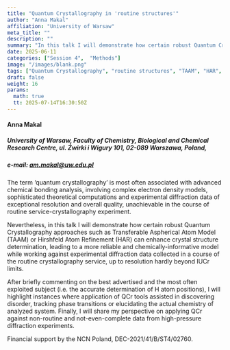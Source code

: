 ```yaml
---
title: "Quantum Crystallography in 'routine structures'"
author: "Anna Makal"
affiliation: "University of Warsaw"
meta_title: ""
description: ""
summary: "In this talk I will demonstrate how certain robust Quantum Crystallography approaches such as Transferable Aspherical Atom Model (TAAM) or Hirshfeld Atom Refinement (HAR) can enhance crystal structure determination, leading to a more reliable and chemically-informative model..."
date: 2025-06-11  
categories: ["Session 4",  "Methods"]
image: "/images/blank.png"
tags: ["Quantum Crystallography", "routine structures", "TAAM", "HAR", "Hirshfeld Atom Refinement", "Transferable Aspherical Atom Model", "high-pressure diffraction"]
draft: false
weight: 16
params:
  math: true
  tt: 2025-07-14T16:30:50Z
---
```


#### Anna Makal

##### University of Warsaw, Faculty of Chemistry, Biological and Chemical Research Centre, ul. Żwirki i Wigury 101, 02-089 Warszawa, Poland,

##### e-mail: am.makal@uw.edu.pl

The term ‘quantum crystallography’ is most often associated with advanced chemical bonding analysis, involving complex electron density models, sophisticated theoretical computations and experimental diffraction data of exceptional resolution and overall quality, unachievable in the course of routine service-crystallography experiment.

Nevertheless, in this talk I will demonstrate how certain robust Quantum Crystallography approaches such as Transferable Aspherical Atom Model (TAAM) or Hirshfeld Atom Refinement (HAR) can enhance crystal structure determination, leading to a more reliable and chemically-informative model while working against experimental diffraction data collected in a course of the routine crystallography service, up to resolution hardly beyond IUCr limits.

After briefly commenting on the best advertised and the most often exploited subject (i.e. the accurate determination of H atom positions), I will highlight instances where application of QCr tools assisted in discovering disorder, tracking phase transitions or elucidating the actual chemistry of analyzed system.
Finally, I will share my perspective on applying QCr against non-routine and not-even-complete data
from high-pressure diffraction experiments.

Financial support by the NCN Poland, DEC-2021/41/B/ST4/02760.
